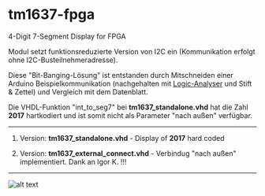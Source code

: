 # tm1637-fpga
4-Digit 7-Segment Display for FPGA

Modul setzt funktionsreduzierte Version von I2C ein (Kommunikation erfolgt ohne I2C-Busteilnehmeradresse).

Diese "Bit-Banging-Lösung" ist entstanden durch Mitschneiden einer Arduino Beispielkommunikation (nachgehalten mit [Logic-Analyser](https://www.saleae.com/de) und Stift & Zettel) und Vergleich mit dem Datenblatt.

Die VHDL-Funktion "int_to_seg7" bei **tm1637_standalone.vhd** hat die Zahl **2017** hartkodiert und ist somit nicht als Parameter "nach außen" verfügbar. 

<!--Todo (... dahingehende Änderungsversuche machen Probleme mit wertwillkürlicher Anzeige !!! Problem: voneinander (un)abhängige Clocks ... Hardwarequarz hierbei: **25 MHz**)-->

---

1. Version: **tm1637_standalone.vhd** - Display of **2017** hard coded

2. Version: **tm1637_external_connect.vhd** - Verbindug "nach außen" implementiert. Dank an Igor K. !!! 

---

![alt text](https://i.ebayimg.com/images/g/qf8AAOSw301aUlaS/s-l400.jpg "TM1637")
